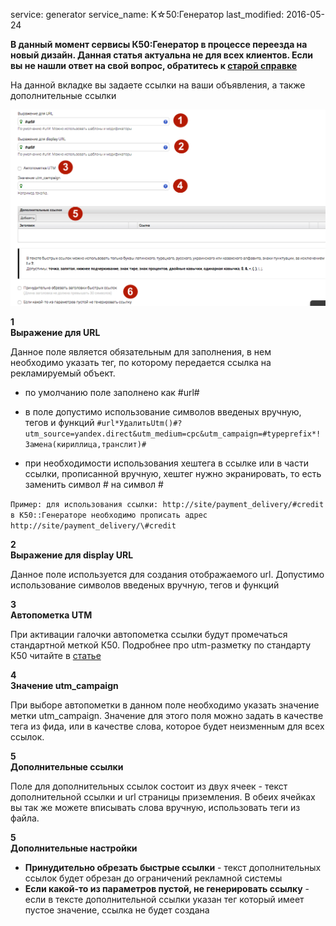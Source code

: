service: generator
service_name: K☆50:Генератор
last_modified: 2016-05-24

**В данный момент сервисы К50:Генератор в процессе переезда на новый дизайн. Данная статья актуальна не для всех клиентов. Если вы не нашли ответ на свой вопрос, обратитесь к [старой справке](https://wiki.k50.ru/index.php?title=K50_%D0%93%D0%B5%D0%BD%D0%B5%D1%80%D0%B0%D1%82%D0%BE%D1%80_2.0)**

На данной вкладке вы задаете ссылки на ваши объявления, а также дополнительные ссылки

![Ссылки](/generator/work/links.png)

**<div class="dig">1</div><div class="header">Выражение для URL</div>**

Данное поле является обязательным для заполнения, в нем необходимо указать тег, по которому передается ссылка на рекламируемый объект.

- по умолчанию поле заполнено как #url#
- в поле допустимо использование символов введеных вручную, тегов и функций
`#url*УдалитьUtm()#?utm_source=yandex.direct&utm_medium=cpc&utm_campaign=#typeprefix*!Замена(кириллица,транслит)#`

- при необходимости использования хештега в ссылке или в части ссылки, прописанной вручную, хештег нужно экранировать, то есть заменить символ # на символ \#

`Пример: для использования ссылки: http://site/payment_delivery/#credit в К50::Генераторе необходимо прописать адрес http://site/payment_delivery/\#credit`

**<div class="dig">2</div><div class="header">Выражение для display URL</div>**

Данное поле используется для создания отображаемого url. Допустимо использование символов введеных вручную, тегов и функций

**<div class="dig">3</div><div class="header">Автопометка UTM</div>**

При активации галочки автопометка ссылки будут промечаться стандартной меткой К50. Подробнее про utm-разметку по стандарту К50 читайте в [статье](http://help.k50.ru/generator/)


**<div class="dig">4</div><div class="header">Значение utm_campaign</div>**

При выборе автопометки в данном поле необходимо указать значение метки utm_campaign. Значение для этого поля можно задать в качестве тега из фида, или в качестве слова, которое будет неизменным для всех ссылок.

**<div class="dig">5</div><div class="header">Дополнительные ссылки</div>**

Поле для дополнительных ссылок состоит из двух ячеек - текст дополнительной ссылки и url страницы приземления. В обеих ячейках вы так же можете вписывать слова вручную, использовать теги из файла. 

**<div class="dig">5</div><div class="header">Дополнительные настройки</div>**

- **Принудительно обрезать быстрые ссылки** - текст дополнительных ссылок будет обрезан до ограничений рекламной системы
- **Если какой-то из параметров пустой, не генерировать ссылку** - если в тексте дополнительной ссылки указан тег который имеет пустое значение, ссылка не будет создана

